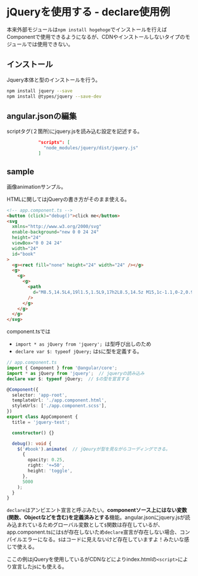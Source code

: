 # jQueryを使用する - declare使用例

本来外部モジュールは`npm install hogehoge`でインストールを行えばComponentで使用できるようになるが、CDNやインストールしないタイプのモジュールでは使用できない。

## インストール

Jquery本体と型のインストールを行う。

```bash
npm install jquery --save
npm install @types/jquery --save-dev
```

## angular.jsonの編集

scriptタグ(２箇所)にjquery.jsを読み込む設定を記述する。

```json
            "scripts": [
              "node_modules/jquery/dist/jquery.js"
            ]
```

## sample

画像animationサンプル。

HTMLに関してはjQueryの書き方がそのまま使える。

```html
<!-- app.component.ts -->
<button (click)="debug()">click me</button>
<svg
  xmlns="http://www.w3.org/2000/svg"
  enable-background="new 0 0 24 24"
  height="24"
  viewBox="0 0 24 24"
  width="24"
  id="book"
>
  <g><rect fill="none" height="24" width="24" /></g>
  <g>
    <g>
      <g>
        <path
          d="M8.5,14.5L4,19l1.5,1.5L9,17h2L8.5,14.5z M15,1c-1.1,0-2,0.9-2,2s0.9,2,2,2s2-0.9,2-2S16.1,1,15,1z M21,21.01L18,24 l-2.99-3.01V19.5l-7.1-7.09C7.6,12.46,7.3,12.48,7,12.48v-2.16c1.66,0.03,3.61-0.87,4.67-2.04l1.4-1.55 C13.42,6.34,14.06,6,14.72,6h0.03C15.99,6.01,17,7.02,17,8.26v5.75c0,0.84-0.35,1.61-0.92,2.16l-3.58-3.58v-2.27 c-0.63,0.52-1.43,1.02-2.29,1.39L16.5,18H18L21,21.01z"
        />
      </g>
    </g>
  </g>
</svg>
```

component.tsでは

* `import * as jQuery from 'jquery'; `は型呼び出しのため
* `declare var $: typeof jQuery;` は`$`に型を定義する。

```ts
// app.component.ts
import { Component } from '@angular/core';
import * as jQuery from 'jquery';  // jqueryの読み込み
declare var $: typeof jQuery;  // $の型を宣言する

@Component({
  selector: 'app-root',
  templateUrl: './app.component.html',
  styleUrls: ['./app.component.scss'],
})
export class AppComponent {
  title = 'jquery-test';

  constructor() {}

  debug(): void {
    $('#book').animate(  // jQeuryが型を見ながらコーディングできる。
      {
        opacity: 0.25,
        right: '+=50',
        height: 'toggle',
      },
      5000
    );
  }
}
```

`declare`はアンビエント宣言と呼ぶみたい。**componentソース上にはない変数(関数、Objectなどを含む)を定義済みとする**機能。angular.jsonにjquery.jsが読み込まれているためグローバル変数として`$`関数は存在しているが、app.component.tsには`$`が存在しないため`declare`宣言が存在しない場合、コンパイルエラーになる。`$`はコードに見えないけど存在していますよ！みたいな感じで使える。

ここの例はjQueryを使用しているがCDNなどによりindex.htmlの`<script>`により宣言したjsにも使える。
